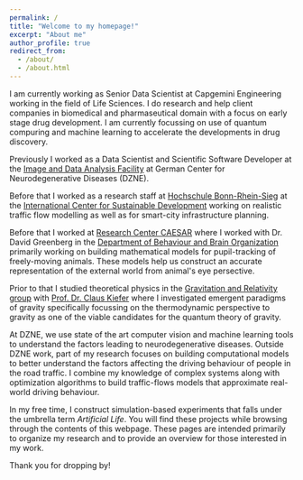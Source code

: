 ```yaml
---
permalink: /
title: "Welcome to my homepage!"
excerpt: "About me"
author_profile: true
redirect_from: 
  - /about/
  - /about.html
---
```


I am currently working as Senior Data Scientist at Capgemini Engineering working in the field of Life Sciences. I do research and help client companies in biomedical and pharmaseutical domain with a focus on early stage drug development. I am currently focussing on use of quantum compuring and machine learning to accelerate the developments in drug discovery.

Previously I worked as a Data Scientist and Scientific Software Developer at the [Image and Data Analysis Facility](https://www.dzne.de/en/research/core-facilities/image-and-data-analysisfacility) at German Center for Neurodegenerative Diseases (DZNE).

Before that I worked as a research staff at [Hochschule Bonn-Rhein-Sieg](https://www.h-brs.de/) at the [International Center for Sustainable Development](https://www.h-brs.de/en/izne) working on realistic traffic flow modelling as well as for smart-city infrastructure planning.

Before that I worked at [Research Center CAESAR](https://www.caesar.de/) where I worked with Dr. David Greenberg in the [Department of Behaviour and Brain Organization](https://www.caesar.de/en/our-research/current-groups/behavior-and-brain-organization/research-focus.html) primarily working on building mathematical models for pupil-tracking of freely-moving animals. These models help us construct an accurate representation of the external world from animal's eye persective.

Prior to that I studied theoretical physics in the [Gravitation and Relativity group](http://www.thp.uni-koeln.de/gravitation/index.html) with [Prof. Dr. Claus Kiefer](http://www.thp.uni-koeln.de/gravitation/mitarbeiter/kiefer.html) where I investigated emergent paradigms of gravity specifically focussing on the thermodynamic perspective to gravity as one of the viable candidates for the quantum theory of gravity.

At DZNE, we use state of the art computer vision and machine learning tools to understand the factors leading to neurodegenerative diseases.
Outside DZNE work, part of my research focuses on building computational models to better understand the factors affecting the driving behaviour of people in the road traffic. I combine my knowledge of complex systems along with optimization algorithms to build traffic-flows models that approximate real-world driving behaviour.

In my free time, I construct simulation-based experiments that falls under the umbrella term _Artificial Life_. You will find these projects while browsing through the contents of this webpage.
These pages are intended primarily to organize my research and to provide an overview for those interested in my work.

Thank you for dropping by!
